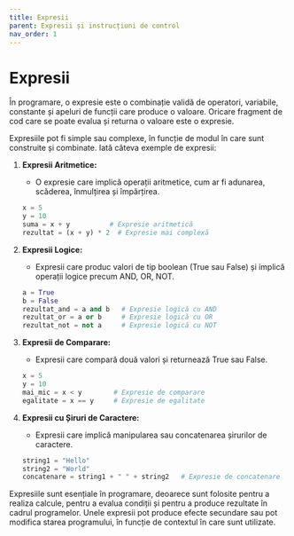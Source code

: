 ```yaml
---
title: Expresii
parent: Expresii și instrucțiuni de control
nav_order: 1
---
```


# Expresii

În programare, o expresie este o combinație validă de operatori, variabile, constante și apeluri de funcții care produce o valoare.
Oricare fragment de cod care se poate evalua și returna o valoare este o expresie.

Expresiile pot fi simple sau complexe, în funcție de modul în care sunt construite și combinate. Iată câteva exemple de expresii:

1. **Expresii Aritmetice:**
   - O expresie care implică operații aritmetice, cum ar fi adunarea, scăderea, înmulțirea și împărțirea.

    ```python
    x = 5
    y = 10
    suma = x + y          # Expresie aritmetică
    rezultat = (x + y) * 2  # Expresie mai complexă
    ```

2. **Expresii Logice:**
   - Expresii care produc valori de tip boolean (True sau False) și implică operații logice precum AND, OR, NOT.

    ```python
    a = True
    b = False
    rezultat_and = a and b   # Expresie logică cu AND
    rezultat_or = a or b     # Expresie logică cu OR
    rezultat_not = not a     # Expresie logică cu NOT
    ```

3. **Expresii de Comparare:**
   - Expresii care compară două valori și returnează True sau False.

    ```python
    x = 5
    y = 10
    mai_mic = x < y        # Expresie de comparare
    egalitate = x == y     # Expresie de egalitate
    ```

4. **Expresii cu Șiruri de Caractere:**
   - Expresii care implică manipularea sau concatenarea șirurilor de caractere.

    ```python
    string1 = "Hello"
    string2 = "World"
    concatenare = string1 + " " + string2   # Expresie de concatenare
    ```

Expresiile sunt esențiale în programare, deoarece sunt folosite pentru a realiza calcule, pentru a evalua condiții și pentru a produce rezultate în cadrul programelor.
Unele expresii pot produce efecte secundare sau pot modifica starea programului, în funcție de contextul în care sunt utilizate.